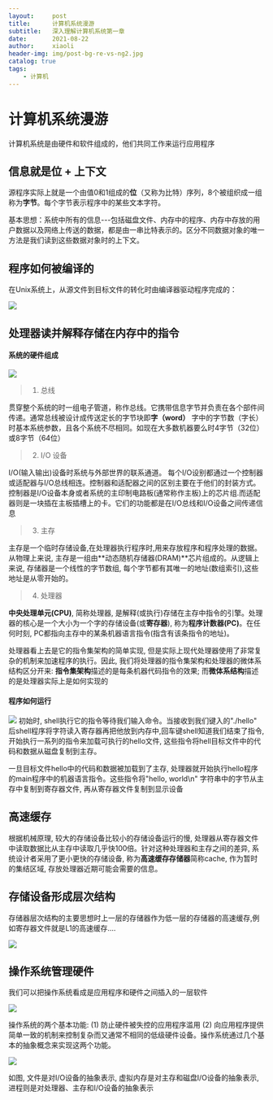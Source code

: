 ```yaml
---
layout:     post
title:      计算机系统漫游
subtitle:   深入理解计算机系统第一章
date:       2021-08-22
author:     xiaoli
header-img: img/post-bg-re-vs-ng2.jpg
catalog: true
tags:
    - 计算机
---
```


# 计算机系统漫游
计算机系统是由硬件和软件组成的，他们共同工作来运行应用程序

## 信息就是位 + 上下文
源程序实际上就是一个由值0和1组成的**位**（又称为比特）序列，8个被组织成一组称为**字节**。每个字节表示程序中的某些文本字符。

基本思想：系统中所有的信息---包括磁盘文件、内存中的程序、内存中存放的用户数据以及网络上传送的数据，都是由一串比特表示的。区分不同数据对象的唯一方法是我们读到这些数据对象时的上下文。

## 程序如何被编译的

在Unix系统上，从源文件到目标文件的转化时由编译器驱动程序完成的：

![](https://wx3.sinaimg.cn/orj360/006hKYiUly8gttgosnzy5j30xv06c77z.jpg)

## 处理器读并解释存储在内存中的指令

#### 系统的硬件组成

![](https://wx2.sinaimg.cn/large/006hKYiUly8gttgveha61j60st0hpjym02.jpg)

> 1. 总线

贯穿整个系统的时一组电子管道，称作总线。它携带信息字节并负责在各个部件间传递。通常总线被设计成传送定长的字节块即**字（word）** 字中的字节数（字长）时基本系统参数，且各个系统不尽相同。如现在大多数机器要么时4字节（32位）或8字节（64位）

> 2. I/O 设备

I/O(输入输出)设备时系统与外部世界的联系通道。 每个I/O设别都通过一个控制器或适配器与I/O总线相连。控制器和适配器之间的区别主要在于他们的封装方式。控制器是I/O设备本身或者系统的主印制电路板(通常称作主板)上的芯片组.而适配器则是一块插在主板插槽上的卡。它们的功能都是在I/O总线和I/O设备之间传递信息

> 3. 主存

主存是一个临时存储设备,在处理器执行程序时,用来存放程序和程序处理的数据。从物理上来说, 主存是一组由**动态随机存储器(DRAM)**芯片组成的。从逻辑上来说, 存储器是一个线性的字节数组, 每个字节都有其唯一的地址(数组索引),这些地址是从零开始的。

> 4. 处理器

**中央处理单元(CPU)**, 简称处理器, 是解释(或执行)存储在主存中指令的引擎。处理器的核心是一个大小为一个字的存储设备(或**寄存器**), 称为**程序计数器(PC)**。在任何时刻, PC都指向主存中的某条机器语言指令(指含有该条指令的地址)。

处理器看上去是它的指令集架构的简单实现, 但是实际上现代处理器使用了非常复杂的机制来加速程序的执行。因此, 我们将处理器的指令集架构和处理器的微体系结构区分开来: **指令集架构**描述的是每条机器代码指令的效果; 而**微体系结构**描述的是处理器实际上是如何实现的

#### 程序如何运行

![](https://wx3.sinaimg.cn/large/006hKYiUly8gttgyzagajj60tt0gidha02.jpg)
初始时, shell执行它的指令等待我们输入命令。当接收到我们键入的"./hello" 后shell程序将字符读入寄存器再把他放到内存中,回车键shell知道我们结束了指令, 开始执行一系列的指令来加载可执行的hello文件, 这些指令将hell目标文件中的代码和数据从磁盘复制到主存。

一旦目标文件hello中的代码和数据被加载到了主存, 处理器就开始执行hello程序的main程序中的机器语言指令。这些指令将"hello, world\n" 字符串中的字节从主存中复制到寄存器文件, 再从寄存器文件复制到显示设备

## 高速缓存

根据机械原理, 较大的存储设备比较小的存储设备运行的慢, 处理器从寄存器文件中读取数据比从主存中读取几乎快100倍。针对这种处理器和主存之间的差异, 系统设计者采用了更小更快的存储设备, 称为**高速缓存存储器**简称cache, 作为暂时的集结区域, 存放处理器近期可能会需要的信息。

## 存储设备形成层次结构
存储器层次结构的主要思想时上一层的存储器作为低一层的存储器的高速缓存,例如寄存器文件就是L1的高速缓存....

![](https://wx3.sinaimg.cn/large/006hKYiUly8gtthbgd8vcj30vg0hydht.jpg)

## 操作系统管理硬件
我们可以把操作系统看成是应用程序和硬件之间插入的一层软件

![](https://wx3.sinaimg.cn/orj360/006hKYiUly8gtthi8m6f5j60fq05ktac02.jpg)

操作系统的两个基本功能: (1) 防止硬件被失控的应用程序滥用 (2) 向应用程序提供简单一致的机制来控制复杂而又通常不相同的低级硬件设备。操作系统通过几个基本的抽象概念来实现这两个功能。

![](https://wx1.sinaimg.cn/orj360/006hKYiUly8gtthjwri52j30gk08owgk.jpg)
 
如图, 文件是对I/O设备的抽象表示, 虚拟内存是对主存和磁盘I/O设备的抽象表示, 进程则是对处理器、主存和I/O设备的抽象表示
